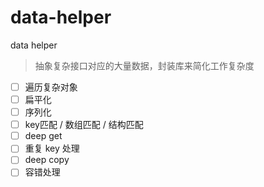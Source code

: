 # data-helper

data helper

> 抽象复杂接口对应的大量数据，封装库来简化工作复杂度

* [ ] 遍历复杂对象
* [ ] 扁平化
* [ ] 序列化
* [ ] key匹配 / 数组匹配 / 结构匹配
* [ ] deep get
* [ ] 重复 key 处理
* [ ] deep copy
* [ ] 容错处理